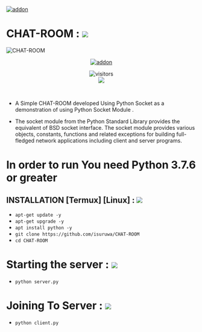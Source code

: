 <a href="https://github.com/isuruwa"><img title="addon" src="https://img.shields.io/badge/DEVILMASTER-CHAT--ROOM-brightgreen?style=for-the-badge&logo=appveyor"></a>

# CHAT-ROOM : <img src="https://img.icons8.com/clouds/50/000000/chat.png"/>

![CHAT-ROOM](https://user-images.githubusercontent.com/72663288/124294370-37472c80-db75-11eb-9334-f23f98d97ad6.jpg)

<p align="center">
<a href="https://github.com/isuruwa"><img title="addon" src="https://img.shields.io/badge/DEVILMASTER-CHAT--ROOM-blueviolet?style=for-the-badge&logo=appveyor"></a>
<p align="center">
<img align="center" alt="visitors" src="https://visitor-badge.glitch.me/badge?page_id=isuruwachatroom" />
<br>
<a href="https://hits.seeyoufarm.com"><img src="https://hits.seeyoufarm.com/api/count/incr/badge.svg?url=https%3A%2F%2Fgithub.com%2Fisuruwa&count_bg=%2379C83D&title_bg=%23555555&icon=&icon_color=%23E7E7E7&title=hits&edge_flat=false"/></a>
</p>
<br>


* A Simple CHAT-ROOM developed Using Python Socket as a demonstration of  using Python Socket Module .

* The socket module from the Python Standard Library provides the equivalent of BSD socket interface. The socket module provides various objects, constants, functions and related exceptions for building full-fledged network applications including client and server programs.

# In order to run You need Python 3.7.6 or greater


## INSTALLATION [Termux] [Linux] : <img src="https://img.icons8.com/clouds/50/000000/chat.png"/>

* `apt-get update -y`
* `apt-get upgrade -y`
* `apt install python -y`
* `git clone https://github.com/isuruwa/CHAT-ROOM`
* `cd CHAT-ROOM`

# Starting the server : <img src="https://img.icons8.com/clouds/50/000000/chat.png"/>

* `python server.py`

# Joining To Server : <img src="https://img.icons8.com/clouds/50/000000/chat.png"/>

* `python client.py`

